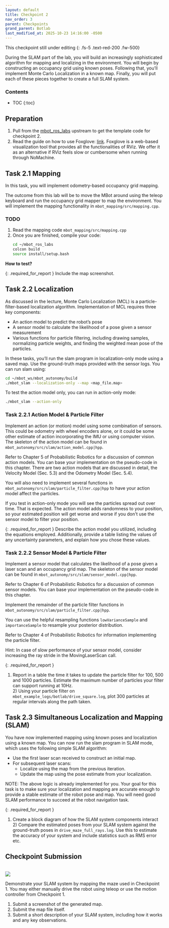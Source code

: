 ```yaml
---
layout: default
title: Checkpoint 2
nav_order: 3
parent: Checkpoints
grand_parent: Botlab
last_modified_at: 2025-10-23 14:16:00 -0500
---
```


This checkpoint still under editing
{: .fs-5 .text-red-200 .fw-500}

During the SLAM part of the lab, you will build an increasingly sophisticated algorithm for mapping and localizing in the environment. You will begin by constructing an occupancy grid using known poses. Following that, you’ll implement Monte Carlo Localization in a known map. Finally, you will put each of these pieces together to create a full SLAM system.


### Contents
* TOC
{:toc}

## Preparation

1. Pull from the [mbot_ros_labs](https://gitlab.eecs.umich.edu/rob550-f25/mbot_labs_ws) upstream to get the template code for checkpoint 2. 
2. Read the guide on how to use Foxglove: [link](). Foxglove is a web-based visualization tool that provides all the functionalities of RViz. We offer it as an alternative if RViz feels slow or cumbersome when running through NoMachine.

## Task 2.1 Mapping

In this task, you will implement odometry-based occupancy grid mapping.

The outcome from this lab will be to move the MBot around using the teleop keyboard and run the occupancy grid mapper to map the environment. You will implement the mapping functionality in `mbot_mapping/src/mapping.cpp`.

### TODO
1. Read the mapping code `mbot_mapping/src/mapping.cpp`
2. Once you are finished, compile your code:
    ```bash
    cd ~/mbot_ros_labs
    colcon build
    source install/setup.bash
    ```

**How to test?**

{: .required_for_report } 
Include the map screenshot.


## Task 2.2 Localization
As discussed in the lecture, Monte Carlo Localization (MCL) is a particle-filter-based localization algorithm. Implementation of MCL requires three key components: 
- An action model to predict the robot’s pose
- A sensor model to calculate the likelihood of a pose given a sensor measurement
- Various functions for particle filtering, including drawing samples, normalizing particle weights, and finding the weighted mean pose of the particles. 

In these tasks, you’ll run the slam program in localization-only mode using a saved map. Use the ground-truth maps provided with the sensor logs. You can run slam using: 
```bash
cd ~/mbot_ws/mbot_autonomy/build
./mbot_slam --localization-only --map <map_file.map>
```

To test the action model only, you can run in action-only mode:
```bash
./mbot_slam --action-only
```

### Task 2.2.1 Action Model & Particle Filter
Implement an action (or motion) model using some combination of sensors. This could be odometry with wheel encoders alone, or it could be some other estimate of action incorporating the IMU or using computer vision. The skeleton of the action model can be found in `mbot_autonomy/src/slam/action_model.cpp|hpp`.

Refer to Chapter 5 of Probabilistic Robotics for a discussion of common action models. You can base your implementation on the pseudo-code in this chapter. There are two action models that are discussed in detail, the Velocity Model (Sec. 5.3) and the Odometry Model (Sec. 5.4).

You will also need to implement several functions in `mbot_autonomy/src/slam/particle_filter.cpp|hpp` to have your action model affect the particles.

If you test in action-only mode you will see the particles spread out over time. That is expected. The action model adds randomness to your position, so your estimated position will get worse and worse if you don't use the sensor model to filter your position.

{: .required_for_report } 
Describe the action model you utilized, including the equations employed. Additionally, provide a table listing the values of any uncertainty parameters, and explain how you chose these values.

### Task 2.2.2 Sensor Model & Particle Filter
Implement a sensor model that calculates the likelihood of a pose given a laser scan and an occupancy grid map. The skeleton of the sensor model can be found in `mbot_autonomy/src/slam/sensor_model.cpp|hpp`.  

Refer to Chapter 6 of Probabilistic Robotics for a discussion of common sensor models. You can base your implementation on the pseudo-code in this chapter.  

Implement the remainder of the particle filter functions in `mbot_autonomy/src/slam/particle_filter.cpp|hpp`.

You can use the helpful resampling functions `lowVarianceSample` and `importanceSample` to resample your posterior distribution.

Refer to Chapter 4 of Probabilistic Robotics for information implementing the particle filter.

Hint: In case of slow performance of your sensor model, consider increasing the ray stride in the MovingLaserScan call.

{: .required_for_report } 
1) Report in a table the time it takes to update the particle filter for 100, 500 and 1000 particles. Estimate the maximum number of particles your filter can support running at 10Hz.
<br> 2) Using your particle filter on `mbot_example_logs/botlab/drive_square.log`, plot 300 particles at regular intervals along the path taken.

## Task 2.3 Simultaneous Localization and Mapping (SLAM)
You have now implemented mapping using known poses and localization using a known map. You can now run the slam program in SLAM mode, which uses the following simple SLAM algorithm:
- Use the first laser scan received to construct an initial map.
- For subsequent laser scans:
    - Localize using the map from the previous iteration.
    - Update the map using the pose estimate from your localization.

NOTE: The above logic is already implemented for you. Your goal for this task is to make sure your localization and mapping are accurate enough to provide a stable estimate of the robot pose and map. You will need good SLAM performance to succeed at the robot navigation task.

{: .required_for_report } 
1) Create a block diagram of how the SLAM system components interact
<br> 2) Compare the estimated poses from your SLAM system against the ground-truth poses in `drive_maze_full_rays.log`. Use this to estimate the accuracy of your system and include statistics such as RMS error etc.


## Checkpoint Submission
<br>
<a class="image-link" href="/assets/images/botlab/checkpoints/checkpoint1-maze.png">
<img src="/assets/images/botlab/checkpoints/checkpoint1-maze.png" alt=" " style="max-width:600px;"/>
</a>

Demonstrate your SLAM system by mapping the maze used in Checkpoint 1. You may either manually drive the robot using teleop or use the motion controller from Checkpoint 1.
1. Submit a screenshot of the generated map.
2. Submit the map file itself.
3. Submit a short description of your SLAM system, including how it works and any key observations.